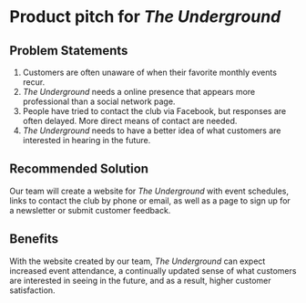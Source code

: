 # Product pitch for _The Underground_

## Problem Statements
1. Customers are often unaware of when their favorite monthly events recur.
2. _The Underground_ needs a online presence that appears more professional than a social network page.
3. People have tried to contact the club via Facebook, but responses are often delayed. More direct means of contact are needed.
4. _The Underground_ needs to have a better idea of what customers are interested in hearing in the future.

## Recommended Solution
Our team will create a website for _The Underground_ with event schedules, links to contact the club by phone or email, as well as a page to sign up for a newsletter or submit customer feedback.

## Benefits
With the website created by our team, _The Underground_ can expect increased event attendance, a continually updated sense of what customers are interested in seeing in the future, and as a result, higher customer satisfaction.
